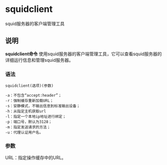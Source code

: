 squidclient
===

squid服务器的客户端管理工具

## 说明

**squidclient命令** 使用squid服务器的客户端管理工具，它可以查看squid服务器的详细运行信息和管理squid服务器。

### 语法  

```
squidclient(选项)(参数)
```

  

```
-a：不包含“accept:header”；
-r：强制缓存重新加载URL；
-s：安静模式，不输出信息到标准输出设备；
-h：从指定主机获取url
-l：指定一个本地ip地址进行绑定；
-p：端口号，默认为3128；
-m：指定发送请求的方法；
-u：代理认证用户名。
```

### 参数  

URL：指定操作缓存中的URL。


